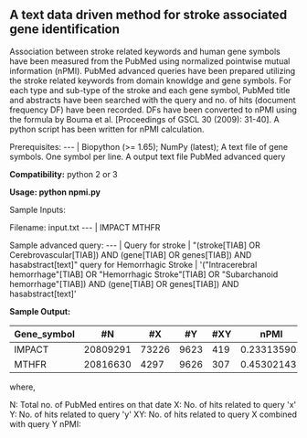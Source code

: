## A text data driven method for stroke associated gene identification

Association between stroke related keywords and human gene symbols have been measured from the PubMed using normalized pointwise mutual information (nPMI). PubMed advanced queries have been prepared utilizing the stroke related keywords from domain knowldge and gene symbols. For each type and sub-type of the stroke and each gene symbol, PubMed title and abstracts have been searched with the query and no. of hits (document frequency DF) have been recorded. DFs have been converted to nPMI using the formula by Bouma et al. [Proceedings of GSCL 30 (2009): 31-40]. A python script has been written for nPMI calculation.


Prerequisites: 
--- | 
Biopython (>= 1.65);
NumPy (latest);
A text file of gene symbols. One symbol per line.
A output text file
PubMed advanced query
 


**Compatibility:**
        python 2 or 3



**Usage: python npmi.py**



Sample Inputs:




Filename: input.txt
--- | 
IMPACT 
MTHFR 


Sample advanced query:
--- | 
Query for stroke | "(stroke[TIAB] OR Cerebrovascular[TIAB]) AND (gene[TIAB] OR genes[TIAB]) AND hasabstract[text]"
query for Hemorrhagic Stroke | '("Intracerebral hemorrhage"[TIAB] OR "Hemorrhagic Stroke"[TIAB] OR "Subarchanoid hemorrhage"[TIAB]) AND (gene[TIAB] OR genes[TIAB]) AND hasabstract[text]'



**Sample Output:**

Gene_symbol | #N | #X | #Y | #XY | nPMI
--- | --- | --- | --- |--- |--- 
IMPACT | 20809291 | 73226 | 9623 | 419 | 0.233135901
MTHFR |	20816630 | 4297 | 9626 | 307 | 0.453021431


where,

N: Total no. of PubMed entires on that date
X: No. of hits related to query 'x'
Y: No. of hits related to query 'y'
XY: No. of hits related to query X combined with query Y
nPMI: 




